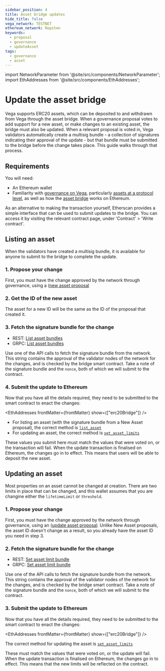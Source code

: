 ```yaml
---
sidebar_position: 4
title: Asset bridge updates
hide_title: false
vega_network: TESTNET
ethereum_network: Ropsten
keywords:
  - proposal
  - governance
  - updateAsset
tags:
  - governance
  - asset
---
```


import NetworkParameter from '@site/src/components/NetworkParameter';
import EthAddresses from '@site/src/components/EthAddresses';

# Update the asset bridge

Vega supports ERC20 assets, which can be deposited to and withdrawn from Vega through the asset bridge. When a governance proposal votes to add support for a new asset, or make changes to an existing asset, the bridge must also be updated. When a relevant proposal is voted in, Vega validators automatically create a multisig bundle - a collection of signatures indicating their approval of the update - but that bundle must be submitted to the bridge before the change takes place. This guide walks through that process.

## Requirements

You will need:

- An Ethereum wallet
- Familiarity with [governance on Vega](../../concepts/vega-protocol.md#governance), particularly [assets at a protocol level](../../concepts/vega-protocol#assettoken-management), as well as how the [asset bridge](../../concepts/vega-protocol#assettoken-management) works on Ethereum.

As an alternative to making the transaction yourself, Etherscan provides a simple interface that can be used to submit updates to the bridge. You can access it by visiting the relevant contract page, under 'Contract' > 'Write contract'.

## Listing an asset
When the validators have created a multisig bundle, it is available for anyone to submit to the bridge to complete the update. 

### 1. Propose your change
First, you must have the change approved by the network through governance, using a ([new asset proposal](./new-asset-proposal.md)

### 2. Get the ID of the new asset
The asset for a new ID will be the same as the ID of the proposal that created it.

### 3. Fetch the signature bundle for the change
* REST: [List asset bundles](../../api/rest/data-v2/trading-data-service-get-erc-20-list-asset-bundle)
* GRPC: [List asset bundles](../../grpc/data-node/api/v2/trading_data.proto#geterc20listassetbundlerequest)

Use one of the API calls to fetch the signature bundle from the network. This string contains the approval of the validator nodes of the network for the changes, and is checked by the bridge smart contract. Take a note of the signature bundle and the `nonce`, both of which we will submit to the contract.

### 4. Submit the update to Ethereum

Now that you have all the details required, they need to be submitted to the smart contract to enact the changes:

<EthAddresses frontMatter={frontMatter} show={["erc20Bridge"]} />

* For listing an asset (with the signature bundle from a New Asset proposal), the correct method is [`list_asset`](../../api/bridge/contracts/ERC20_Bridge_Logic#list_asset)
* For updating an asset, the correct method is  [`set_asset_limits`](../../api/bridge/contracts/ERC20_Bridge_Logic#set_asset_limits)

These values you submit here must match the values that were voted on, or the transaction will fail. When the update transaction is finalised on Ethereum, the changes go in to effect. This means that users will be able to deposit the new asset.

## Updating an asset

Most properties on an asset cannot be changed at creation. There are two limits in place that can be changed, and this wallet assumes that you are changine either the `lifetimeLimit` or `threshold`.

### 1. Propose your change
First, you must have the change approved by the network through governance, using an ([update asset proposal](./update-asset-proposal.md). Unlike New Asset proposals, the asset ID doesn't change as a result, so you already have the asset ID you need in step 3.

### 2. Fetch the signature bundle for the change
* REST: [Set asset limit bundle](../../api/rest/data-v2/trading-data-service-get-erc-20-set-asset-limits-bundle)
* GRPC: [Set asset limit bundle](../../grpc/data-node/api/v2/trading_data.proto#geterc20setassetlimitsbundlerequest)

Use one of the API calls to fetch the signature bundle from the network. This string contains the approval of the validator nodes of the network for the changes, and is checked by the bridge smart contract. Take a note of the signature bundle and the `nonce`, both of which we will submit to the contract.

### 3. Submit the update to Ethereum

Now that you have all the details required, they need to be submitted to the smart contract to enact the changes:

<EthAddresses frontMatter={frontMatter} show={["erc20Bridge"]} />

The correct method for updating the asset is  [`set_asset_limits`](../../api/bridge/contracts/ERC20_Bridge_Logic#set_asset_limits)

These must match the values that were voted on, or the update will fail. When the update transaction is finalised on Ethereum, the changes go in to effect. This means that the new limits will be reflected on the contract.